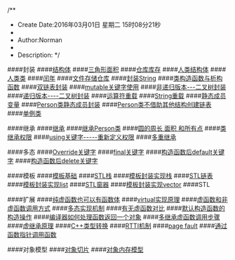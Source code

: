 /**
* Create Date:2016年03月01日 星期二 15时08分21秒
* 
* Author:Norman
* 
* Description: 
*/

####封装
####[结构体](./struct.cpp)
####[三角形面积](./triangleStruct.cpp)
####[仓库库存](./riceStruct.cpp)
####[人类结构体](./personStruct.cpp)
####[人类类](./personClass.cpp)
####[闰年](./dataClass.cpp)
####[文件存储仓库](./Store.cpp)
####[封装String](./String.cpp)
####[类构造函数与析构函数](./Integer.cpp)
####[双链表封装](./stuClass.cpp)
####[mutable关键字使用](./constClass.cpp)
####[非递归版本---二叉树封装](./binaryTree.cpp)
####[递归版本----二叉树封装](./binaryTree1.cpp)
####[运算符重载](./operatorOverload.cpp)
####[String重载](./StringOverload.cpp)
####[静态成员变量](./StaticMember.cpp)
####[Person类静态成员封装](./Person1.cpp)
####[Person类不借助其他结构创建链表](./Person.cpp)
####[单例类](./Singleton.cpp)

####继承
####[继承](./Inherit.cpp)
####[继承Person类](./InheritPerson.cpp)
####[圆的周长 面积 和所有点](./InheritPerson.cpp)
####[类继承权限](./InheritPermission.cpp)
####[using关键字-----重新定义权限](./InheritPermission.cpp)
####[多重继承](./MultiInherit.cpp)

####多态
####[Override关键字](./Override.cpp)
####[final关键字](./Override.cpp)
####[构造函数后default关键字](./ClassSummary.cpp)
####[构造函数后delete关键字](./ClassSummary.cpp)

####模板
####[模板基础](./Template_Base.cpp)
####[STL栈](./Template_Stack.cpp)
####[模板封装实现栈](./Template_CStack.cpp)
####[STL链表](./Template_list.cpp)
####[模板封装实现list](./Template_Clist.cpp)
####[STL窗器](./Template_vector.cpp)
####[模板封装实现vector](./Template_Cvector.cpp)
####STL

####扩展
####[纯虚函数也可以有函数体](./PureVirtualFunction.cpp)
####[virtual实现原理](./VirtualWorked.md)
####[虚函数和非虚函数调用方式](./VirtualAndNonVirtual.md)
####[多态实现机制](./Polymorphic.md)
####[有无虚函数对比](./VirtualCompare.md)
####[默认构造函数的构造操作](./DefaultStruct.md)
####[编译器如何处理函数返回一个对象](./CompilerReturnObject.md)
####[多继承虚函数调用步骤]()
####[虚继承原理]()
####[C++类型转换](./TypeConversion.md)
####[RTTI机制](./RTTI.md)
####[page fault]()
####[通过函数指针调用函数]()

####对象模型
####[对象切片](./ObjectSlicing.cpp)
####[对象内存模型](./ObjectMemory.md)
